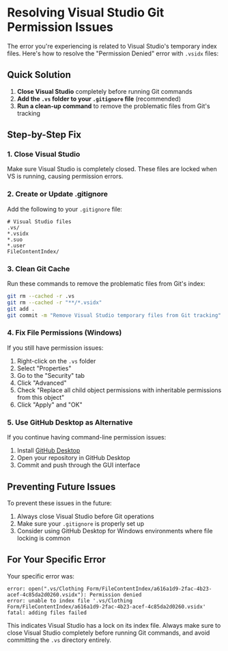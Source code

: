 # Resolving Visual Studio Git Permission Issues

The error you're experiencing is related to Visual Studio's temporary index files. Here's how to resolve the "Permission Denied" error with `.vsidx` files:

## Quick Solution

1. **Close Visual Studio** completely before running Git commands
2. **Add the `.vs` folder to your `.gitignore` file** (recommended)
3. **Run a clean-up command** to remove the problematic files from Git's tracking

## Step-by-Step Fix

### 1. Close Visual Studio

Make sure Visual Studio is completely closed. These files are locked when VS is running, causing permission errors.

### 2. Create or Update .gitignore

Add the following to your `.gitignore` file:

```
# Visual Studio files
.vs/
*.vsidx
*.suo
*.user
FileContentIndex/
```

### 3. Clean Git Cache

Run these commands to remove the problematic files from Git's index:

```bash
git rm --cached -r .vs
git rm --cached -r "**/*.vsidx"
git add .
git commit -m "Remove Visual Studio temporary files from Git tracking"
```

### 4. Fix File Permissions (Windows)

If you still have permission issues:

1. Right-click on the `.vs` folder
2. Select "Properties"
3. Go to the "Security" tab
4. Click "Advanced"
5. Check "Replace all child object permissions with inheritable permissions from this object"
6. Click "Apply" and "OK"

### 5. Use GitHub Desktop as Alternative

If you continue having command-line permission issues:

1. Install [GitHub Desktop](https://desktop.github.com/)
2. Open your repository in GitHub Desktop
3. Commit and push through the GUI interface

## Preventing Future Issues

To prevent these issues in the future:

1. Always close Visual Studio before Git operations
2. Make sure your `.gitignore` is properly set up
3. Consider using GitHub Desktop for Windows environments where file locking is common

## For Your Specific Error

Your specific error was:

```
error: open(".vs/Clothing Form/FileContentIndex/a616a1d9-2fac-4b23-acef-4c85da2d0260.vsidx"): Permission denied
error: unable to index file '.vs/Clothing Form/FileContentIndex/a616a1d9-2fac-4b23-acef-4c85da2d0260.vsidx'
fatal: adding files failed
```

This indicates Visual Studio has a lock on its index file. Always make sure to close Visual Studio completely before running Git commands, and avoid committing the `.vs` directory entirely.
